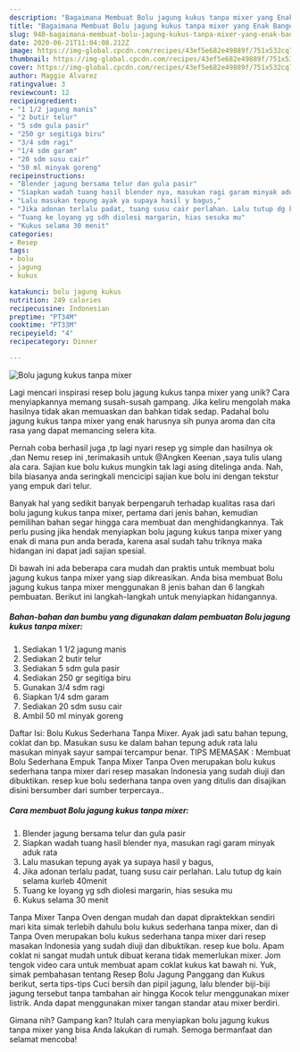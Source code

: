 ```yaml
---
description: "Bagaimana Membuat Bolu jagung kukus tanpa mixer yang Enak Banget"
title: "Bagaimana Membuat Bolu jagung kukus tanpa mixer yang Enak Banget"
slug: 940-bagaimana-membuat-bolu-jagung-kukus-tanpa-mixer-yang-enak-banget
date: 2020-06-21T11:04:08.212Z
image: https://img-global.cpcdn.com/recipes/43ef5e682e49889f/751x532cq70/bolu-jagung-kukus-tanpa-mixer-foto-resep-utama.jpg
thumbnail: https://img-global.cpcdn.com/recipes/43ef5e682e49889f/751x532cq70/bolu-jagung-kukus-tanpa-mixer-foto-resep-utama.jpg
cover: https://img-global.cpcdn.com/recipes/43ef5e682e49889f/751x532cq70/bolu-jagung-kukus-tanpa-mixer-foto-resep-utama.jpg
author: Maggie Alvarez
ratingvalue: 3
reviewcount: 12
recipeingredient:
- "1 1/2 jagung manis"
- "2 butir telur"
- "5 sdm gula pasir"
- "250 gr segitiga biru"
- "3/4 sdm ragi"
- "1/4 sdm garam"
- "20 sdm susu cair"
- "50 ml minyak goreng"
recipeinstructions:
- "Blender jagung bersama telur dan gula pasir"
- "Siapkan wadah tuang hasil blender nya, masukan ragi garam minyak aduk rata"
- "Lalu masukan tepung ayak ya supaya hasil y bagus,"
- "Jika adonan terlalu padat, tuang susu cair perlahan. Lalu tutup dg kain selama kurleb 40menit"
- "Tuang ke loyang yg sdh diolesi margarin, hias sesuka mu"
- "Kukus selama 30 menit"
categories:
- Resep
tags:
- bolu
- jagung
- kukus

katakunci: bolu jagung kukus 
nutrition: 249 calories
recipecuisine: Indonesian
preptime: "PT34M"
cooktime: "PT33M"
recipeyield: "4"
recipecategory: Dinner

---
```



![Bolu jagung kukus tanpa mixer](https://img-global.cpcdn.com/recipes/43ef5e682e49889f/751x532cq70/bolu-jagung-kukus-tanpa-mixer-foto-resep-utama.jpg)

Lagi mencari inspirasi resep bolu jagung kukus tanpa mixer yang unik? Cara menyiapkannya memang susah-susah gampang. Jika keliru mengolah maka hasilnya tidak akan memuaskan dan bahkan tidak sedap. Padahal bolu jagung kukus tanpa mixer yang enak harusnya sih punya aroma dan cita rasa yang dapat memancing selera kita.

Pernah coba berhasil juga ,tp lagi nyari resep yg simple dan hasilnya ok ,dan Nemu resep ini ,terimakasih untuk @Angken Keenan ,saya tulis ulang ala cara. Sajian kue bolu kukus mungkin tak lagi asing ditelinga anda. Nah, bila biasanya anda seringkali mencicipi sajian kue bolu ini dengan tekstur yang empuk dari telur.

Banyak hal yang sedikit banyak berpengaruh terhadap kualitas rasa dari bolu jagung kukus tanpa mixer, pertama dari jenis bahan, kemudian pemilihan bahan segar hingga cara membuat dan menghidangkannya. Tak perlu pusing jika hendak menyiapkan bolu jagung kukus tanpa mixer yang enak di mana pun anda berada, karena asal sudah tahu triknya maka hidangan ini dapat jadi sajian spesial.


Di bawah ini ada beberapa cara mudah dan praktis untuk membuat bolu jagung kukus tanpa mixer yang siap dikreasikan. Anda bisa membuat Bolu jagung kukus tanpa mixer menggunakan 8 jenis bahan dan 6 langkah pembuatan. Berikut ini langkah-langkah untuk menyiapkan hidangannya.

<!--inarticleads1-->

##### Bahan-bahan dan bumbu yang digunakan dalam pembuatan Bolu jagung kukus tanpa mixer:

1. Sediakan 1 1/2 jagung manis
1. Sediakan 2 butir telur
1. Sediakan 5 sdm gula pasir
1. Sediakan 250 gr segitiga biru
1. Gunakan 3/4 sdm ragi
1. Siapkan 1/4 sdm garam
1. Sediakan 20 sdm susu cair
1. Ambil 50 ml minyak goreng


Daftar Isi: Bolu Kukus Sederhana Tanpa Mixer. Ayak jadi satu bahan tepung, coklat dan bp. Masukan susu ke dalam bahan tepung aduk rata lalu masukan minyak sayur sampai tercampur benar. TIPS MEMASAK : Membuat Bolu Sederhana Empuk Tanpa Mixer Tanpa Oven merupakan bolu kukus sederhana tanpa mixer dari resep masakan Indonesia yang sudah diuji dan dibuktikan. resep kue bolu sederhana tanpa oven yang ditulis dan disajikan disini bersumber dari sumber terpercaya.. 

<!--inarticleads2-->

##### Cara membuat Bolu jagung kukus tanpa mixer:

1. Blender jagung bersama telur dan gula pasir
1. Siapkan wadah tuang hasil blender nya, masukan ragi garam minyak aduk rata
1. Lalu masukan tepung ayak ya supaya hasil y bagus,
1. Jika adonan terlalu padat, tuang susu cair perlahan. Lalu tutup dg kain selama kurleb 40menit
1. Tuang ke loyang yg sdh diolesi margarin, hias sesuka mu
1. Kukus selama 30 menit


Tanpa Mixer Tanpa Oven dengan mudah dan dapat dipraktekkan sendiri mari kita simak terlebih dahulu bolu kukus sederhana tanpa mixer, dan di Tanpa Oven merupakan bolu kukus sederhana tanpa mixer dari resep masakan Indonesia yang sudah diuji dan dibuktikan. resep kue bolu. Apam coklat ni sangat mudah untuk dibuat kerana tidak memerlukan mixer. Jom tengok video cara untuk membuat apam coklat kukus kat bawah ni. Yuk, simak pembahasan tentang Resep Bolu Jagung Panggang dan Kukus berikut, serta tips-tips Cuci bersih dan pipil jagung, lalu blender biji-biji jagung tersebut tanpa tambahan air hingga Kocok telur menggunakan mixer listrik. Anda dapat menggunakan mixer tangan standar atau mixer berdiri. 

Gimana nih? Gampang kan? Itulah cara menyiapkan bolu jagung kukus tanpa mixer yang bisa Anda lakukan di rumah. Semoga bermanfaat dan selamat mencoba!
